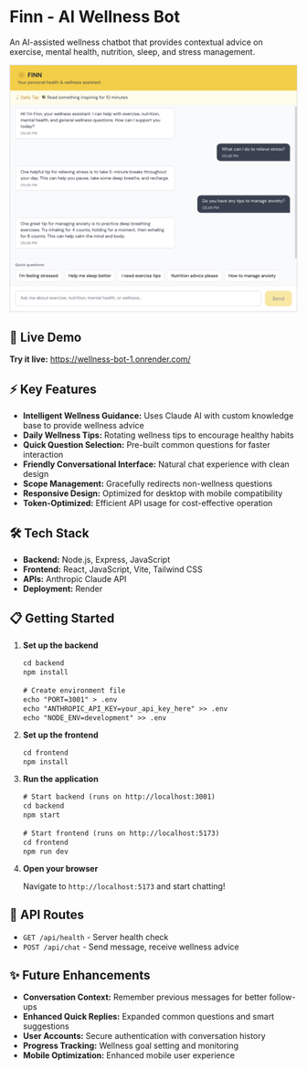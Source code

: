 # Finn - AI Wellness Bot

An AI-assisted wellness chatbot that provides contextual advice on exercise, mental health, nutrition, sleep, and stress management.

<img src="./frontend/src/assets/wellness-bot-demo.png" alt="Demo Screenshot" width="600">

## 🚀 Live Demo

**Try it live:** https://wellness-bot-1.onrender.com/

## ⚡ Key Features

- **Intelligent Wellness Guidance:** Uses Claude AI with custom knowledge base to provide wellness advice
- **Daily Wellness Tips:** Rotating wellness tips to encourage healthy habits
- **Quick Question Selection:** Pre-built common questions for faster interaction
- **Friendly Conversational Interface:** Natural chat experience with clean design
- **Scope Management:** Gracefully redirects non-wellness questions
- **Responsive Design:** Optimized for desktop with mobile compatibility
- **Token-Optimized:** Efficient API usage for cost-effective operation

## 🛠️ Tech Stack

- **Backend:** Node.js, Express, JavaScript
- **Frontend:** React, JavaScript, Vite, Tailwind CSS
- **APIs:** Anthropic Claude API
- **Deployment:** Render

## 📋 Getting Started

1. **Set up the backend**

   ```
   cd backend
   npm install

   # Create environment file
   echo "PORT=3001" > .env
   echo "ANTHROPIC_API_KEY=your_api_key_here" >> .env
   echo "NODE_ENV=development" >> .env
   ```

2. **Set up the frontend**

   ```
   cd frontend
   npm install
   ```

3. **Run the application**

   ```
   # Start backend (runs on http://localhost:3001)
   cd backend
   npm start

   # Start frontend (runs on http://localhost:5173)
   cd frontend
   npm run dev
   ```

4. **Open your browser**

   Navigate to `http://localhost:5173` and start chatting!

## 🔧 API Routes

- `GET /api/health` - Server health check
- `POST /api/chat` - Send message, receive wellness advice

## ✨ Future Enhancements

- **Conversation Context:** Remember previous messages for better follow-ups
- **Enhanced Quick Replies:** Expanded common questions and smart suggestions
- **User Accounts:** Secure authentication with conversation history
- **Progress Tracking:** Wellness goal setting and monitoring
- **Mobile Optimization:** Enhanced mobile user experience
